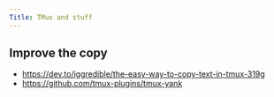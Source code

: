 ```yaml
---
Title: TMux and stuff
---
```


## Improve the copy
- https://dev.to/iggredible/the-easy-way-to-copy-text-in-tmux-319g
- https://github.com/tmux-plugins/tmux-yank
